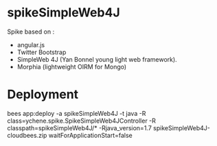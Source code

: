 spikeSimpleWeb4J
================

Spike based on  :
 - angular.js
 - Twitter Bootstrap
 - SimpleWeb 4J (Yan Bonnel young light web framework).
 - Morphia (lightweight OIRM for Mongo)

Deployment 
===========

bees app:deploy -a  spikeSimpleWeb4J  -t java   -R class=ychene.spike.SpikeSimpleWeb4JController   -R classpath=spikeSimpleWeb4J/*  -Rjava_version=1.7 spikeSimpleWeb4J-cloudbees.zip waitForApplicationStart=false  
